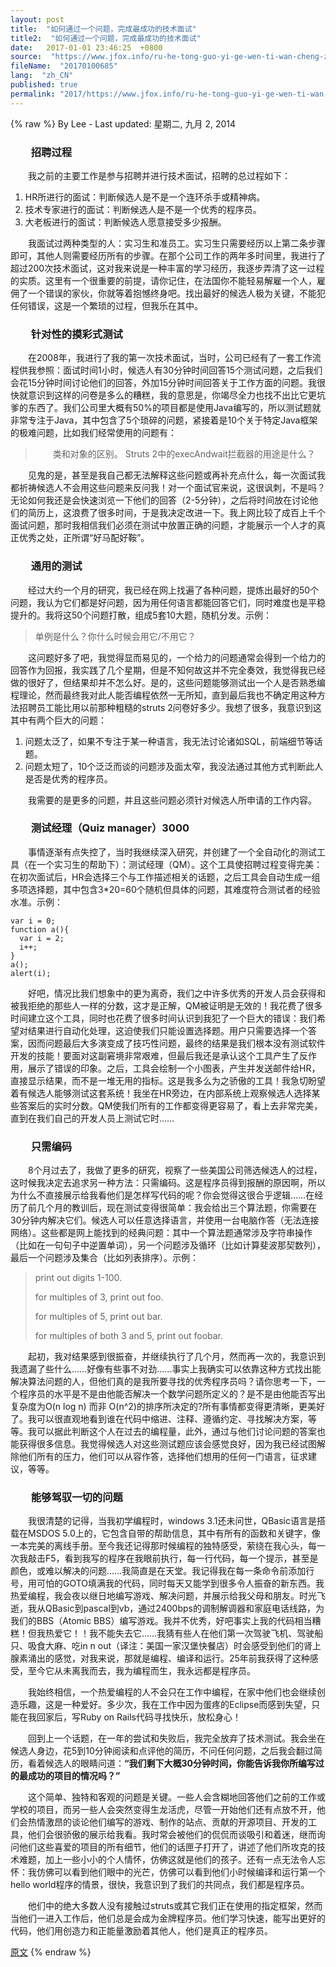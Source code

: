 ```yaml
---
layout: post
title:  "如何通过一个问题，完成最成功的技术面试"
title2:  "如何通过一个问题，完成最成功的技术面试"
date:   2017-01-01 23:46:25  +0800
source:  "https://www.jfox.info/ru-he-tong-guo-yi-ge-wen-ti-wan-cheng-zui-cheng-gong-de-ji-shu-mian-shi.html"
fileName:  "20170100685"
lang:  "zh_CN"
published: true
permalink: "2017/https://www.jfox.info/ru-he-tong-guo-yi-ge-wen-ti-wan-cheng-zui-cheng-gong-de-ji-shu-mian-shi.html"
---
```

{% raw %}
By Lee - Last updated: 星期二, 九月 2, 2014

### 　　招聘过程

　　我之前的主要工作是参与招聘并进行技术面试，招聘的总过程如下：
1. HR所进行的面试：判断候选人是不是一个连环杀手或精神病。
2. 技术专家进行的面试：判断候选人是不是一个优秀的程序员。
3. 大老板进行的面试：判断候选人愿意接受多少报酬。

　　我面试过两种类型的人：实习生和准员工。实习生只需要经历以上第二条步骤即可，其他人则需要经历所有的步骤。在那个公司工作的两年多时间里，我进行了超过200次技术面试，这对我来说是一种丰富的学习经历，我逐步弄清了这一过程的实质。这里有一个很重要的前提，请你记住，在法国你不能轻易解雇一个人，雇佣了一个错误的家伙，你就等着抱憾终身吧。找出最好的候选人极为关键，不能犯任何错误，这是一个繁琐的过程，但我乐在其中。

### 　　针对性的摸彩式测试

　　在2008年，我进行了我的第一次技术面试，当时，公司已经有了一套工作流程供我参照：面试时间1小时，候选人有30分钟时间回答15个测试问题，之后我们会花15分钟时间讨论他们的回答，外加15分钟时间回答关于工作方面的问题。我很快就意识到这样的问卷是多么的糟糕，我的意思是，你竭尽全力也找不出比它更坑爹的东西了。我们公司里大概有50%的项目都是使用Java编写的，所以测试题就非常专注于Java，其中包含了5个琐碎的问题，紧接着是10个关于特定Java框架的极难问题，比如我们经常使用的问题有：

> 　　类和对象的区别。
> Struts 2中的execAndwait拦截器的用途是什么？

　　见鬼的是，甚至是我自己都无法解释这些问题或再补充点什么，每一次面试我都祈祷候选人不会用这些问题来反问我！对一个面试官来说，这很讽刺，不是吗？无论如何我还是会快速浏览一下他们的回答（2-5分钟），之后将时间放在讨论他们的简历上，这浪费了很多时间，于是我决定改进一下。我上网比较了成百上千个面试问题，那时我相信我们必须在测试中放置正确的问题，才能展示一个人才的真正优秀之处，正所谓“好马配好鞍”。

### 　　通用的测试

　　经过大约一个月的研究，我已经在网上找遍了各种问题，提炼出最好的50个问题，我认为它们都是好问题，因为用任何语言都能回答它们，同时难度也是平稳提升的。我将这50个问题打散，组成5套10大题，随机分发。示例：

> 单例是什么？你什么时候会用它/不用它？

　　这问题好多了吧，我觉得显而易见的，一个给力的问题通常会得到一个给力的回答作为回报，我实践了几个星期，但是不知何故这并不完全奏效，我觉得我已经做的很好了，但结果却并不怎么好。是的，这些问题能够测试出一个人是否熟悉编程理论，然而最终我对此人能否编程依然一无所知，直到最后我也不确定用这种方法招聘员工能比用以前那种粗糙的struts 2问卷好多少。我想了很多，我意识到这其中有两个巨大的问题：
1. 问题太泛了，如果不专注于某一种语言，我无法讨论诸如SQL，前端细节等话题。
2. 问题太短了，10个泛泛而谈的问题涉及面太窄，我没法通过其他方式判断此人是否是优秀的程序员。

　　我需要的是更多的问题，并且这些问题必须针对候选人所申请的工作内容。

### 　　测试经理（Quiz manager）3000

　　事情逐渐有点失控了，当时我继续深入研究，并创建了一个全自动化的测试工具（在一个实习生的帮助下）：测试经理（QM）。这个工具使招聘过程变得完美：在初次面试后，HR会选择三个与工作描述相关的话题，之后工具会自动生成一组多项选择题，其中包含3*20=60个随机但具体的问题，其难度符合测试者的经验水准。示例：

    var i = 0;
    function a(){
      var i = 2;
      i++;
    }
    a();
    alert(i);
    

 　　好吧，情况比我们想象中的更为离奇，我们之中许多优秀的开发人员会获得和被我拒绝的那些人一样的分数，这才是正解，QM被证明是无效的！我花费了很多时间建立这个工具，同时也花费了很多时间认识到我犯了一个巨大的错误：我们希望对结果进行自动化处理，这迫使我们只能设置选择题。用户只需要选择一个答案，因而问题最后大多演变成了技巧性问题，最终的结果是我们根本没有测试软件开发的技能！要面对这副窘境非常艰难，但最后我还是承认这个工具产生了反作用，展示了错误的印象。之后，工具会绘制一个小图表，产生并发送邮件给HR，直接显示结果，而不是一堆无用的指标。这是我多么为之骄傲的工具！我急切盼望着有候选人能够测试这套系统！我坐在HR旁边，在内部系统上观察候选人选择某些答案后的实时分数。QM使我们所有的工作都变得更容易了，看上去非常完美，直到在我们自己的开发人员上测试它时……

### 　　只需编码

　　8个月过去了，我做了更多的研究，视察了一些美国公司筛选候选人的过程，这时候我决定去追求另一种方法：只需编码。这是程序员得到报酬的原因啊，所以为什么不直接展示给我看他们是怎样写代码的呢？你会觉得这很合乎逻辑……在经历了前几个月的教训后，现在测试变得很简单：我会给出三个算法题，你需要在30分钟内解决它们。候选人可以任意选择语言，并使用一台电脑作答（无法连接网络）。这些都是网上能找到的经典问题：其中一个算法题通常涉及字符串操作（比如在一句句子中逆置单词），另一个问题涉及循环（比如计算斐波那契数列），最后一个问题涉及集合（比如列表排序）。示例：

> print out digits 1-100.
> 
> for multiples of 3, print out foo.
> 
> for multiples of 5, print out bar.
> 
> for multiples of both 3 and 5, print out foobar.

　　起初，我对结果感到很振奋，并继续执行了几个月，然而再一次的，我意识到我遗漏了些什么……好像有些事不对劲……事实上我确实可以依靠这种方式找出能解决算法问题的人，但他们真的是我所要寻找的优秀程序员吗？请你思考一下，一个程序员的水平是不是由他能否解决一个数学问题所定义的？是不是由他能否写出复杂度为O(n log n) 而非 O(n^2)的排序所决定的?所有事情都变得更清晰，更美好了。我可以很直观地看到谁在代码中缩进、注释、遵循约定、寻找解决方案，等等。我可以据此判断这个人在过去的编程量，此外，通过与他们讨论问题的答案也能获得很多信息。我觉得候选人对这些测试题应该会感觉良好，因为我已经试图解除他们所有的压力，他们可以从容作答，选择他们想用的任何一门语言，征求建议，等等。

### 　　能够驾驭一切的问题

　　我很清楚的记得，当我初学编程时，windows 3.1还未问世，QBasic语言是搭载在MSDOS 5.0上的，它包含自带的帮助信息，其中有所有的函数和关键字，像一本完美的离线手册。至今我还记得那时候编程的独特感受，萦绕在我心头，每一次我敲击F5，看到我写的程序在我眼前执行，每一行代码，每一个提示，甚至是颜色，或难以解决的问题……我简直是在天堂。我记得我在每一条命令前添加行号，用可怕的GOTO填满我的代码，同时每天又能学到很多令人振奋的新东西。我热爱编程，我会夜以继日地编写游戏、解决问题，并展示给我父母和朋友。时光飞逝，我从QBasic到pascal到vb，通过2400bps的调制解调器和家庭电话线路，为我们的BBS（Atomic BBS）编写游戏。我并不优秀，好吧事实上我的代码相当糟糕！但我热爱它！！我不能失去它……我猜有些人在他们第一次驾驶飞机、驾驶船只、吸食大麻、吃in n out（译注：美国一家汉堡快餐店）时会感受到他们的肾上腺素涌出的感觉，对我来说，那就是编程、编译和运行。25年前我获得了这种感受，至今它从未离我而去，我为编程而生，我永远都是程序员。

　　我始终相信，一个热爱编程的人不会只在工作中编程，在家中他们也会继续创造乐趣，这是一种爱好。多少次，我在工作中因为蛋疼的Eclipse而感到失望，只能在我回家后，写Ruby on Rails代码寻找快乐，放松身心！

　　回到上一个话题，在一年的尝试和失败后，我完全放弃了技术测试。我会坐在候选人身边，花5到10分钟阅读和点评他的简历，不问任何问题，之后我会翻过简历，看着候选人的眼睛问道：**“我们剩下大概30分钟时间，你能告诉我你所编写过的最成功的项目的情况吗？”**

　　这个简单、独特和客观的问题是关键。一些人会含糊地回答他们之前的工作或学校的项目，而另一些人会突然变得生龙活虎，尽管一开始他们还有点放不开，他们会热情激昂的谈论他们编写的游戏、制作的站点、贡献的开源项目、开发的工具，他们会很骄傲的展示给我看。我时常会被他们的侃侃而谈吸引和着迷，继而询问他们这些喜爱的项目的所有细节，他们的话匣子打开了，讲述了他们所攻克的技术难题，加上一些小小的个人情怀，仿佛这就是他们的孩子。还有一点无法令人忘怀：我仿佛可以看到他们眼中的光芒，仿佛可以看到他们小时候编译和运行第一个hello world程序的情景，很快，我意识到了我们的共同点，我们都是程序员。

　　他们中的绝大多数人没有接触过struts或其它我们正在使用的指定框架，然而当他们一进入工作后，他们总是会成为金牌程序员。他们学习快速，能写出更好的代码，他们用创造力和正能量激励着其他人，他们是真正的程序员。

[原文](https://www.jfox.info/go.php?url=http://www.jfox.info/url.php?_v=v4&amp;_src=&amp;isencode=1&amp;content=dGltZT0xNDA5NjUxODAzNjY0JnVybD1odHRwJTNBJTJGJTJGa2IuY25ibG9ncy5jb20lMkZwYWdlJTJGNTAwNzc0JTJG)
{% endraw %}
